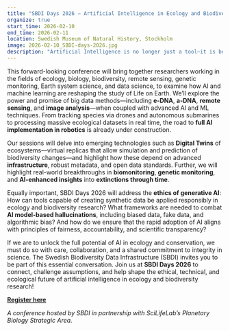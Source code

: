 ```yaml
---
title: "SBDI Days 2026 − Artificial Intelligence in Ecology and Biodiversity Research"
organize: true
start_time: 2026-02-10
end_time: 2026-02-11
location: Swedish Museum of Natural History, Stockholm
image: 2026-02-10_SBDI-days-2026.jpg
description: "Artificial Intelligence is no longer just a tool—it is becoming a vital partner in the quest to understand and protect biodiversity. <strong>SBDI Days 2026</strong> will explore this transformative partnership under the theme: <strong>AI and Biodiversity: a Perfect Pair!</strong>"
---
```


This forward-looking conference will bring together researchers working in the fields of ecology, biology, biodiversity, remote sensing, genetic monitoring, Earth system science, and data science, to examine how AI and machine learning are reshaping the study of Life on Earth. We’ll explore the power and promise of big data methods—including **e-DNA**, **a-DNA**, **remote sensing**, and **image analysis**—when coupled with advanced AI and ML techniques. From tracking species via drones and autonomous submarines to processing massive ecological datasets in real time, the road to **full AI implementation in robotics** is already under construction.
 
Our sessions will delve into emerging technologies such as **Digital Twins** of ecosystems—virtual replicas that allow simulation and prediction of biodiversity changes—and highlight how these depend on advanced **infrastructure**, robust metadata, and open data standards. Further, we will highlight real-world breakthroughs in **biomonitoring**, **genetic monitoring**, and **AI-enhanced insights** into **extinctions through time**.
 
Equally important, SBDI Days 2026 will address the **ethics of generative AI**: How can tools capable of creating synthetic data be applied responsibly in ecology and biodiversity research? What frameworks are needed to combat **AI model-based hallucinations**, including biased data, fake data, and algorithmic bias? And how do we ensure that the rapid adoption of AI aligns with principles of fairness, accountability, and scientific transparency?
 
If we are to unlock the full potential of AI in ecology and conservation, we must do so with care, collaboration, and a shared commitment to integrity in science. The Swedish Biodiversity Data Infrastructure (SBDI) invites you to be part of this essential conversation.
Join us at **SBDI Days 2026** to connect, challenge assumptions, and help shape the ethical, technical, and ecological future of artificial intelligence in ecology and biodiversity research!

[**Register here**](https://biodiversitydata.se/sbdi-days-2026)  

*A conference hosted by SBDI in partnership with SciLifeLab’s Planetary Biology Strategic Area.*
